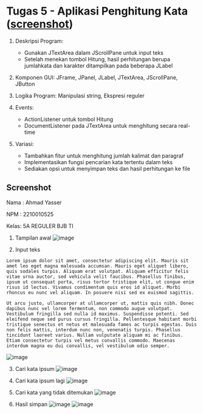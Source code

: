 # Tugas 5 - Aplikasi Penghitung Kata ([screenshot](#screenshot))

1. Deskripsi Program:

   - Gunakan JTextArea dalam JScrollPane untuk input teks
   - Setelah menekan tombol Hitung, hasil perhitungan berupa jumlahkata dan karakter ditampilkan pada beberapa JLabel

2. Komponen GUI: JFrame, JPanel, JLabel, JTextArea, JScrollPane, JButton

3. Logika Program: Manipulasi string, Ekspresi reguler

4. Events:

   - ActionListener untuk tombol Hitung
   - DocumentListener pada JTextArea untuk menghitung secara real-time

5. Variasi:

   - Tambahkan fitur untuk menghitung jumlah kalimat dan paragraf
   - Implementasikan fungsi pencarian kata tertentu dalam teks
   - Sediakan opsi untuk menyimpan teks dan hasil perhitungan ke file

## Screenshot

Nama : Ahmad Yasser

NPM  : 2210010525

Kelas: 5A REGULER BJB TI

1. Tampilan awal
![image](https://github.com/user-attachments/assets/7f46a03e-0603-49b7-92aa-8f61ea81ef78)

2. Input teks

```
Lorem ipsum dolor sit amet, consectetur adipiscing elit. Mauris sit amet leo eget magna malesuada accumsan. Mauris eget aliquet libero, quis sodales turpis. Aliquam erat volutpat. Aliquam efficitur felis vitae urna auctor, sed vehicula velit faucibus. Phasellus finibus, ipsum ut consequat porta, risus tortor tristique elit, ut congue enim risus id lectus. Vivamus condimentum quis eros id aliquet. Morbi rhoncus eu nunc vel aliquam. In posuere nisi sed ex euismod sagittis.

Ut arcu justo, ullamcorper at ullamcorper ut, mattis quis nibh. Donec dapibus nunc vel lorem fermentum, non commodo augue volutpat. Vestibulum fringilla sed nulla id maximus. Suspendisse potenti. Sed eleifend neque sed purus cursus fringilla. Pellentesque habitant morbi tristique senectus et netus et malesuada fames ac turpis egestas. Duis non felis mattis, interdum nunc non, venenatis turpis. Phasellus tincidunt laoreet varius. Nullam vulputate aliquam mi ac finibus. Etiam consectetur turpis vel metus convallis commodo. Maecenas interdum magna eu dui convallis, vel vestibulum odio semper. 
```
![image](https://github.com/user-attachments/assets/40d2b089-27d7-4835-9f17-ab2a7350e27c)

3. Cari kata ipsum
![image](https://github.com/user-attachments/assets/8f9ec1b5-42f5-4876-9e44-af223464f222)

4. Cari kata ipsum lagi
![image](https://github.com/user-attachments/assets/d9abbcb2-650f-4ef1-8b45-4ce3acd6e338)

5. Cari kata yang tidak ditemukan
![image](https://github.com/user-attachments/assets/79aee65f-d93e-46c3-b2c0-71b222c83e4f)

6. Hasil simpan
![image](https://github.com/user-attachments/assets/97f3ecfa-ee81-451e-b85d-6084ed8e51d4)
![image](https://github.com/user-attachments/assets/aa6066fd-1863-4662-b26c-c9623ace1332)

